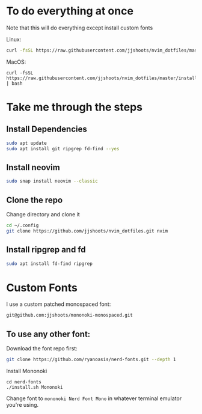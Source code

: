 # To do everything at once
Note that this will do everything except install custom fonts

Linux:
```sh
curl -fsSL https://raw.githubusercontent.com/jjshoots/nvim_dotfiles/master/install_linux.sh | bash -s
```

MacOS:
```
curl -fsSL https://raw.githubusercontent.com/jjshoots/nvim_dotfiles/master/install_macos.sh | bash
```

# Take me through the steps

## Install Dependencies

```sh
sudo apt update
sudo apt install git ripgrep fd-find --yes
```

## Install neovim

```sh
sudo snap install neovim --classic
```

## Clone the repo
Change directory and clone it

```sh
cd ~/.config
git clone https://github.com/jjshoots/nvim_dotfiles.git nvim
```

## Install ripgrep and fd

```sh
sudo apt install fd-find ripgrep
```

# Custom Fonts

I use a custom patched monospaced font:

```sh
git@github.com:jjshoots/mononoki-monospaced.git
```

## To use any other font:

Download the font repo first:

```sh
git clone https://github.com/ryanoasis/nerd-fonts.git --depth 1
```

Install Mononoki
```
cd nerd-fonts
./install.sh Mononoki
```

Change font to `mononoki Nerd Font Mono` in whatever terminal emulator you're using.
